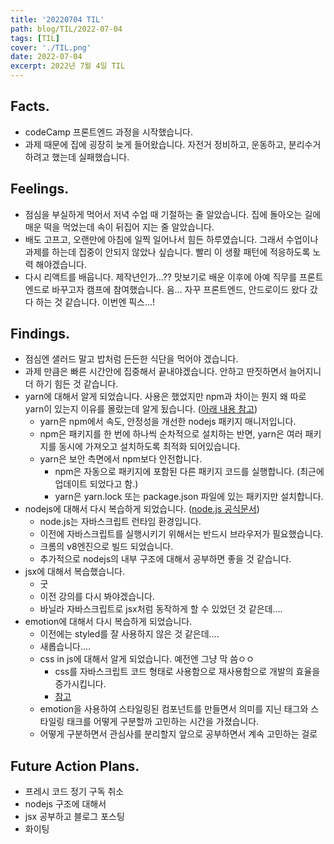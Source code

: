 ```yaml
---
title: '20220704 TIL'
path: blog/TIL/2022-07-04
tags: [TIL]
cover: './TIL.png'
date: 2022-07-04
excerpt: 2022년 7월 4일 TIL
---
```


## Facts.

- codeCamp 프론트엔드 과정을 시작했습니다.
- 과제 때문에 집에 굉장히 늦게 들어왔습니다. 자전거 정비하고, 운동하고, 분리수거 하려고 했는데 실패했습니다.

## Feelings.

- 점심을 부실하게 먹어서 저녁 수업 때 기절하는 줄 알았습니다. 집에 돌아오는 길에 매운 떡을 먹었는데 속이 뒤집어 지는 줄 알았습니다.
- 배도 고프고, 오랜만에 아침에 일찍 일어나서 힘든 하루였습니다. 그래서 수업이나 과제를 하는데 집중이 안되지 않았나 싶습니다. 빨리 이 생활 패턴에 적응하도록 노력 해야겠습니다.
- 다시 리액트를 배웁니다. 제작년인가…?? 맛보기로 배운 이후에 아예 직무를 프론트엔드로 바꾸고자 캠프에 참여했습니다. 음… 자꾸 프론트엔드, 안드로이드 왔다 갔다 하는 것 같습니다. 이번엔 픽스…!

## Findings.

- 점심엔 샐러드 말고 밥처럼 든든한 식단을 먹어야 겠습니다.
- 과제 만큼은 빠른 시간안에 집중해서 끝내야겠습니다. 안하고 딴짓하면서 늘어지니 더 하기 힘든 것 같습니다.
- yarn에 대해서 알게 되었습니다. 사용은 했었지만 npm과 차이는 뭔지 왜 따로 yarn이 있는지 이유를 몰랐는데 알게 됬습니다. ([아래 내용 참고](https://joshua1988.github.io/vue-camp/package-manager/npm-vs-yarn.html#yarn))
  - yarn은 npm에서 속도, 안정성을 개선한 nodejs 패키지 매니저입니다.
  - npm은 패키지를 한 번에 하나씩 순차적으로 설치하는 반면, yarn은 여러 패키지를 동시에 가져오고 설치하도록 최적화 되어있습니다.
  - yarn은 보안 측면에서 npm보다 안전합니다.
    - npm은 자동으로 패키지에 포함된 다른 패키지 코드를 실행합니다. (최근에 업데이트 되었다고 함.)
    - yarn은 yarn.lock 또는 package.json 파일에 있는 패키지만 설치합니다.
- nodejs에 대해서 다시 복습하게 되었습니다. ([node.js 공식문서](https://nodejs.org/ko/about/))
  - node.js는 자바스크립트 런타임 환경입니다.
  - 이전에 자바스크립트를 실행시키기 위해서는 반드시 브라우저가 필요했습니다.
  - 크롬의 v8엔진으로 빌드 되었습니다.
  - 추가적으로 nodejs의 내부 구조에 대해서 공부하면 좋을 것 같습니다.
- jsx에 대해서 복습했습니다.
  - 굿
  - 이전 강의를 다시 봐야겠습니다.
  - 바닐라 자바스크립트로 jsx처럼 동작하게 할 수 있었던 것 같은데….
- emotion에 대해서 다시 복습하게 되었습니다.
  - 이전에는 styled를 잘 사용하지 않은 것 같은데….
  - 새롭습니다….
  - css in js에 대해서 알게 되었습니다. 예전엔 그냥 막 씀ㅇㅇ
    - css를 자바스크립트 코드 형태로 사용함으로 재사용함으로 개발의 효율을 증가시킵니다.
    - [참고](https://blog.eunsukim.me/posts/introducing-css-in-js)
  - emotion을 사용하여 스타일링된 컴포넌트를 만들면서 의미를 지닌 태그와 스타일링 태크를 어떻게 구분할까 고민하는 시간을 가졌습니다.
  - 어떻게 구분하면서 관심사를 분리할지 앞으로 공부하면서 계속 고민하는 걸로

## Future Action Plans.

- 프레시 코드 정기 구독 취소
- nodejs 구조에 대해서
- jsx 공부하고 블로그 포스팅
- 화이팅
